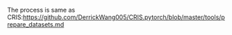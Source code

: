 The process is same as CRIS:https://github.com/DerrickWang005/CRIS.pytorch/blob/master/tools/prepare_datasets.md


